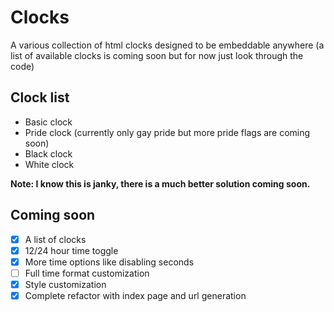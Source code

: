 # Clocks

A various collection of html clocks designed to be embeddable anywhere (a list of available clocks is coming soon but for now just look through the code)

## Clock list

* Basic clock
* Pride clock (currently only gay pride but more pride flags are coming soon)
* Black clock
* White clock

**Note: I know this is janky, there is a much better solution coming soon.**

## Coming soon

* [X] A list of clocks
* [X] 12/24 hour time toggle
* [X] More time options like disabling seconds
* [ ] Full time format customization
* [X] Style customization
* [X] Complete refactor with index page and url generation
